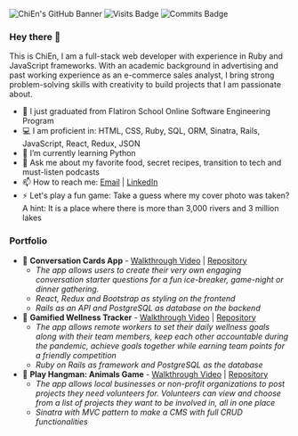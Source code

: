 ![ChiEn's GitHub Banner](https://media-exp1.licdn.com/dms/image/C4D16AQG24y_tTknoeQ/profile-displaybackgroundimage-shrink_350_1400/0/1590596191936?e=1619654400&v=beta&t=K8gJHuwVBcUijuNVJUP3Kymvq0i-yojX9osDLedPzys)
![Visits Badge](https://badges.pufler.dev/visits/chienleow/chienleow) ![Commits Badge](https://badges.pufler.dev/commits/monthly/chienleow)

### Hey there 👋

This is ChiEn, I am a full-stack web developer with experience in Ruby and JavaScript frameworks. With an academic background in advertising and past working experience as an e-commerce sales analyst, I bring strong problem-solving skills with creativity to build projects that I am passionate about.

- 🔭 I just graduated from Flatiron School Online Software Engineering Program
- 💻 I am proficient in: HTML, CSS, Ruby, SQL, ORM, Sinatra, Rails, JavaScript, React, Redux, JSON
- 🌱 I’m currently learning Python
- 💬 Ask me about my favorite food, secret recipes, transition to tech and must-listen podcasts
- 📫 How to reach me: <a href="mailto:chienleow1@gmail.com">Email</a> | <a href="https://www.linkedin.com/in/chienleow">LinkedIn</a>
- ⚡ Let's play a fun game: Take a guess where my cover photo was taken? A hint: It is a place where there is more than 3,000 rivers and 3 million lakes

### Portfolio
- 🔖 **Conversation Cards App** - [Walkthrough Video](https://youtu.be/wobJ0uPMuHo) | [Repository](https://github.com/chienleow/conversation-cards-frontend)
  - *The app allows users to create their very own engaging conversation starter questions for a fun ice-breaker, game-night or dinner gathering.*
  - *React, Redux and Bootstrap as styling on the frontend*
  - *Rails as an API and PostgreSQL as database on the backend*
- 🔖 **Gamified Wellness Tracker** - [Walkthrough Video](https://youtu.be/uTYCEnw-izk) | [Repository](https://github.com/chienleow/gamified-wellness-tracker)
  - *The app allows remote workers to set their daily wellness goals along with their team members, keep each other accountable during the pandemic, achieve goals together while earning team points for a friendly competition*
  - *Ruby on Rails as framework and PostgreSQL as the database*
- 🔖 **Play Hangman: Animals Game** - [Walkthrough Video](https://youtu.be/SgeLizxsnA8) | [Repository](https://github.com/chienleow/animal-hangman)
  - *The app allows local businesses or non-profit organizations to post projects they need volunteers for. Volunteers can view and choose from a list of projects they want to be involved in, all in one place*
  - *Sinatra with MVC pattern to make a CMS with full CRUD functionalities*

